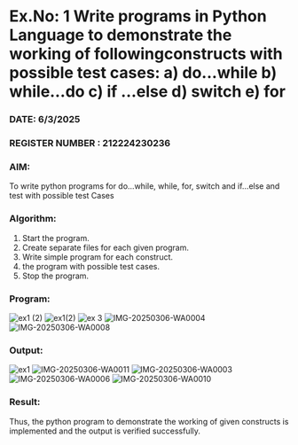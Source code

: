 # Ex.No: 1 Write programs in Python Language to demonstrate the working of followingconstructs with possible test cases: a) do…while b) while…do c) if …else d) switch e) for 

### DATE: 6/3/2025                                                                           
### REGISTER NUMBER : 212224230236

### AIM:  
To write python programs for do…while, while, for, switch and if…else and test with possible test 
Cases 

### Algorithm:
1. Start the program.
2. Create separate files for each given program.
3. Write simple program for each construct.
4.  the program with possible test cases.
5. Stop the program.
### Program:
![ex1 (2)](https://github.com/user-attachments/assets/5e2da9ae-e184-4a38-aaca-9936ce5f76b9)
![ex1(2)](https://github.com/user-attachments/assets/35ab342d-f5e2-45d1-9103-44dd44920c88)
![ex 3](https://github.com/user-attachments/assets/a0c034d9-06da-470c-a880-d0f2c55a22e4)
![IMG-20250306-WA0004](https://github.com/user-attachments/assets/5fb65305-f1c0-44cc-9eff-d42b454a6938)
![IMG-20250306-WA0008](https://github.com/user-attachments/assets/991d69d1-1f45-4329-9ed2-2b65c4cb6e33)

### Output:
![ex1](https://github.com/user-attachments/assets/2cada5ce-e7d1-4b3a-8754-bb45a3b078e7)
![IMG-20250306-WA0011](https://github.com/user-attachments/assets/e0c67146-645c-4086-a398-1f2eda368f82)
![IMG-20250306-WA0003](https://github.com/user-attachments/assets/3603ecea-331c-4d51-bf56-01611fcb4077)
![IMG-20250306-WA0006](https://github.com/user-attachments/assets/8a93bf46-bc6f-4b1d-9159-aa6bd46b466d)
![IMG-20250306-WA0010](https://github.com/user-attachments/assets/c8837232-1131-4956-9e4b-f453e7ad3407)

### Result:
Thus, the python program to demonstrate the working of given constructs is implemented and the output is verified successfully.


